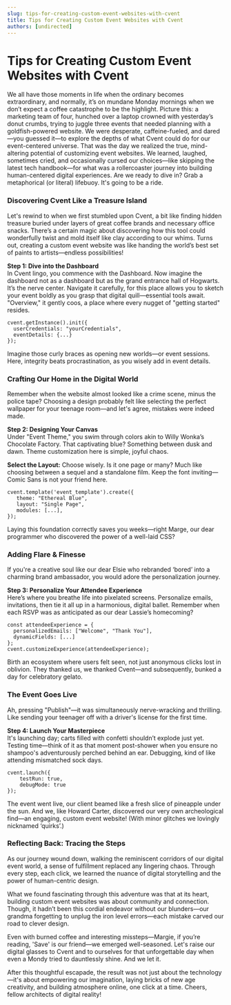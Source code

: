 ```yaml
---
slug: tips-for-creating-custom-event-websites-with-cvent
title: Tips for Creating Custom Event Websites with Cvent
authors: [undirected]
---
```



# Tips for Creating Custom Event Websites with Cvent

We all have those moments in life when the ordinary becomes extraordinary, and normally, it’s on mundane Monday mornings when we don’t expect a coffee catastrophe to be the highlight. Picture this: a marketing team of four, hunched over a laptop crowned with yesterday’s donut crumbs, trying to juggle three events that needed planning with a goldfish-powered website. We were desperate, caffeine-fueled, and dared—you guessed it—to explore the depths of what Cvent could do for our event-centered universe. That was the day we realized the true, mind-altering potential of customizing event websites. We learned, laughed, sometimes cried, and occasionally cursed our choices—like skipping the latest tech handbook—for what was a rollercoaster journey into building human-centered digital experiences. Are we ready to dive in? Grab a metaphorical (or literal) lifebuoy. It's going to be a ride.

### Discovering Cvent Like a Treasure Island

Let's rewind to when we first stumbled upon Cvent, a bit like finding hidden treasure buried under layers of great coffee brands and necessary office snacks. There’s a certain magic about discovering how this tool could wonderfully twist and mold itself like clay according to our whims. Turns out, creating a custom event website was like handing the world’s best set of paints to artists—endless possibilities!

**Step 1: Dive into the Dashboard**  
In Cvent lingo, you commence with the Dashboard. Now imagine the dashboard not as a dashboard but as the grand entrance hall of Hogwarts. It’s the nerve center. Navigate it carefully, for this place allows you to sketch your event boldly as you grasp that digital quill—essential tools await. "Overview," it gently coos, a place where every nugget of "getting started" resides.

```
cvent.getInstance().init({
  userCredentials: "yourCredentials",
  eventDetails: {...}
});
```

Imagine those curly braces as opening new worlds—or event sessions. Here, integrity beats procrastination, as you wisely add in event details.

### Crafting Our Home in the Digital World

Remember when the website almost looked like a crime scene, minus the police tape? Choosing a design probably felt like selecting the perfect wallpaper for your teenage room—and let's agree, mistakes were indeed made.

**Step 2: Designing Your Canvas**  
Under "Event Theme," you swim through colors akin to Willy Wonka’s Chocolate Factory. That captivating blue? Something between dusk and dawn. Theme customization here is simple, joyful chaos.

**Select the Layout:** Choose wisely. Is it one page or many? Much like choosing between a sequel and a standalone film. Keep the font inviting—Comic Sans is not your friend here. 

```
cvent.template('event_template').create({
   theme: "Ethereal Blue",
   layout: "Single Page",
   modules: [...],
});
```

Laying this foundation correctly saves you weeks—right Marge, our dear programmer who discovered the power of a well-laid CSS?

### Adding Flare & Finesse

If you're a creative soul like our dear Elsie who rebranded ‘bored’ into a charming brand ambassador, you would adore the personalization journey.

**Step 3: Personalize Your Attendee Experience**  
Here’s where you breathe life into pixelated screens. Personalize emails, invitations, then tie it all up in a harmonious, digital ballet. Remember when each RSVP was as anticipated as our dear Lassie’s homecoming?

```
const attendeeExperience = {
  personalizedEmails: ["Welcome", "Thank You"],
  dynamicFields: [...]  
};
cvent.customizeExperience(attendeeExperience);
```

Birth an ecosystem where users felt seen, not just anonymous clicks lost in oblivion. They thanked us, we thanked Cvent—and subsequently, bunked a day for celebratory gelato.

### The Event Goes Live

Ah, pressing "Publish"—it was simultaneously nerve-wracking and thrilling. Like sending your teenager off with a driver's license for the first time.

**Step 4: Launch Your Masterpiece**  
It's launching day; carts filled with confetti shouldn’t explode just yet. Testing time—think of it as that moment post-shower when you ensure no shampoo's adventurously perched behind an ear. Debugging, kind of like attending mismatched sock days.

```
cvent.launch({
    testRun: true,
    debugMode: true
});
```

The event went live, our client beamed like a fresh slice of pineapple under the sun. And we, like Howard Carter, discovered our very own archeological find—an engaging, custom event website! (With minor glitches we lovingly nicknamed ‘quirks’.)

### Reflecting Back: Tracing the Steps 

As our journey wound down, walking the reminiscent corridors of our digital event world, a sense of fulfillment replaced any lingering chaos. Through every step, each click, we learned the nuance of digital storytelling and the power of human-centric design.

What we found fascinating through this adventure was that at its heart, building custom event websites was about community and connection. Though, it hadn’t been this cordial endeavor without our blunders—our grandma forgetting to unplug the iron level errors—each mistake carved our road to clever design.

Even with burned coffee and interesting missteps—Margie, if you’re reading, 'Save' is our friend—we emerged well-seasoned. Let's raise our digital glasses to Cvent and to ourselves for that unforgettable day when even a Mondy tried to dauntlessly shine. And we let it.

After this thoughtful escapade, the result was not just about the technology—it's about empowering our imagination, laying bricks of new age creativity, and building atmosphere online, one click at a time. Cheers, fellow architects of digital reality!